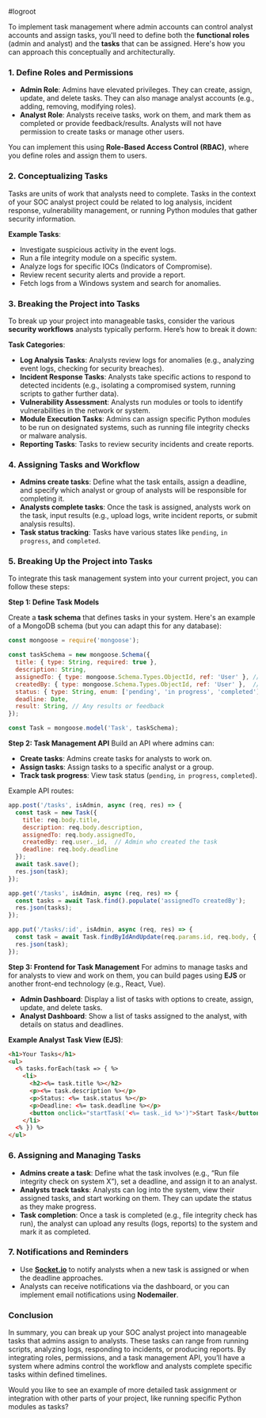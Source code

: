 #logroot

To implement task management where admin accounts can control analyst accounts and assign tasks, you'll need to define both the **functional roles** (admin and analyst) and the **tasks** that can be assigned. Here's how you can approach this conceptually and architecturally.

### 1. **Define Roles and Permissions**

- **Admin Role**: Admins have elevated privileges. They can create, assign, update, and delete tasks. They can also manage analyst accounts (e.g., adding, removing, modifying roles).
- **Analyst Role**: Analysts receive tasks, work on them, and mark them as completed or provide feedback/results. Analysts will not have permission to create tasks or manage other users.

You can implement this using **Role-Based Access Control (RBAC)**, where you define roles and assign them to users.

### 2. **Conceptualizing Tasks**

Tasks are units of work that analysts need to complete. Tasks in the context of your SOC analyst project could be related to log analysis, incident response, vulnerability management, or running Python modules that gather security information.

**Example Tasks**:

- Investigate suspicious activity in the event logs.
- Run a file integrity module on a specific system.
- Analyze logs for specific IOCs (Indicators of Compromise).
- Review recent security alerts and provide a report.
- Fetch logs from a Windows system and search for anomalies.

### 3. **Breaking the Project into Tasks**

To break up your project into manageable tasks, consider the various **security workflows** analysts typically perform. Here’s how to break it down:

**Task Categories**:

- **Log Analysis Tasks**: Analysts review logs for anomalies (e.g., analyzing event logs, checking for security breaches).
- **Incident Response Tasks**: Analysts take specific actions to respond to detected incidents (e.g., isolating a compromised system, running scripts to gather further data).
- **Vulnerability Assessment**: Analysts run modules or tools to identify vulnerabilities in the network or system.
- **Module Execution Tasks**: Admins can assign specific Python modules to be run on designated systems, such as running file integrity checks or malware analysis.
- **Reporting Tasks**: Tasks to review security incidents and create reports.

### 4. **Assigning Tasks and Workflow**

- **Admins create tasks**: Define what the task entails, assign a deadline, and specify which analyst or group of analysts will be responsible for completing it.
- **Analysts complete tasks**: Once the task is assigned, analysts work on the task, input results (e.g., upload logs, write incident reports, or submit analysis results).
- **Task status tracking**: Tasks have various states like `pending`, `in progress`, and `completed`.

### 5. **Breaking Up the Project into Tasks**

To integrate this task management system into your current project, you can follow these steps:

**Step 1: Define Task Models**

Create a **task schema** that defines tasks in your system. Here's an example of a MongoDB schema (but you can adapt this for any database):

```jsx
const mongoose = require('mongoose');

const taskSchema = new mongoose.Schema({
  title: { type: String, required: true },
  description: String,
  assignedTo: { type: mongoose.Schema.Types.ObjectId, ref: 'User' }, // Analyst
  createdBy: { type: mongoose.Schema.Types.ObjectId, ref: 'User' },  // Admin
  status: { type: String, enum: ['pending', 'in progress', 'completed'], default: 'pending' },
  deadline: Date,
  result: String, // Any results or feedback
});

const Task = mongoose.model('Task', taskSchema);

```

**Step 2: Task Management API**
Build an API where admins can:

- **Create tasks**: Admins create tasks for analysts to work on.
- **Assign tasks**: Assign tasks to a specific analyst or a group.
- **Track task progress**: View task status (`pending`, `in progress`, `completed`).

Example API routes:

```jsx
app.post('/tasks', isAdmin, async (req, res) => {
  const task = new Task({
    title: req.body.title,
    description: req.body.description,
    assignedTo: req.body.assignedTo,
    createdBy: req.user._id,  // Admin who created the task
    deadline: req.body.deadline
  });
  await task.save();
  res.json(task);
});

app.get('/tasks', isAdmin, async (req, res) => {
  const tasks = await Task.find().populate('assignedTo createdBy');
  res.json(tasks);
});

app.put('/tasks/:id', isAdmin, async (req, res) => {
  const task = await Task.findByIdAndUpdate(req.params.id, req.body, { new: true });
  res.json(task);
});

```

**Step 3: Frontend for Task Management**
For admins to manage tasks and for analysts to view and work on them, you can build pages using **EJS** or another front-end technology (e.g., React, Vue).

- **Admin Dashboard**: Display a list of tasks with options to create, assign, update, and delete tasks.
- **Analyst Dashboard**: Show a list of tasks assigned to the analyst, with details on status and deadlines.

**Example Analyst Task View (EJS)**:

```html
<h1>Your Tasks</h1>
<ul>
  <% tasks.forEach(task => { %>
    <li>
      <h2><%= task.title %></h2>
      <p><%= task.description %></p>
      <p>Status: <%= task.status %></p>
      <p>Deadline: <%= task.deadline %></p>
      <button onclick="startTask('<%= task._id %>')">Start Task</button>
    </li>
  <% }) %>
</ul>

```

### 6. **Assigning and Managing Tasks**

- **Admins create a task**: Define what the task involves (e.g., “Run file integrity check on system X”), set a deadline, and assign it to an analyst.
- **Analysts track tasks**: Analysts can log into the system, view their assigned tasks, and start working on them. They can update the status as they make progress.
- **Task completion**: Once a task is completed (e.g., file integrity check has run), the analyst can upload any results (logs, reports) to the system and mark it as completed.

### 7. **Notifications and Reminders**

- Use [**Socket.io**](http://socket.io/) to notify analysts when a new task is assigned or when the deadline approaches.
- Analysts can receive notifications via the dashboard, or you can implement email notifications using **Nodemailer**.

### Conclusion

In summary, you can break up your SOC analyst project into manageable tasks that admins assign to analysts. These tasks can range from running scripts, analyzing logs, responding to incidents, or producing reports. By integrating roles, permissions, and a task management API, you’ll have a system where admins control the workflow and analysts complete specific tasks within defined timelines.

Would you like to see an example of more detailed task assignment or integration with other parts of your project, like running specific Python modules as tasks?
